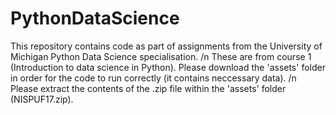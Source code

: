 # PythonDataScience

This repository contains code as part of assignments from the University of Michigan Python Data Science specialisation. /n
These are from course 1 (Introduction to data science in Python).
Please download the 'assets' folder in order for the code to run correctly (it contains neccessary data). /n
Please extract the contents of the .zip file within the 'assets' folder (NISPUF17.zip).

